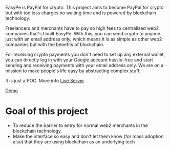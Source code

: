 
EasyPe is PayPal for crypto. This project aims to become PayPal for crypto but with too less charges no waiting time and is powered by blockchain technology.

Freelancers and merchants have to pay so high fees to centralized web2 companies that's I built EasyPe. With this, you can send crypto to anyone just with an email address only, which means it is as simple as other web2 companies but with the benefits of blockchain.

For receiving crypto payments you don't need to set up any external wallet, you can directly log in with your Google account hassle-free and start sending and receiving payments with your email address only. We are on a mission to make people's life easy by abstracting complex stuff.

It is just a POC. More info [Live Server](https://easy-pe.vercel.app/)

[Demo](https://ethglobal.com/showcase/easype-waujz)



# Goal of this project

- To reduce the barrier to entry for normal web2 merchants in the blockchain technology.
- Make the interface so easy and don't let them know (for mass adoption also) that they are using blockchain as an underlying tech
